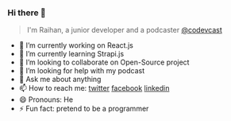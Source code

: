 ### Hi there 👋
> I'm Raihan, a junior developer and a podcaster [@codevcast](https://codevcast.com)

- 🔭 I’m currently working on React.js
- 🌱 I’m currently learning Strapi.js
- 👯 I’m looking to collaborate on Open-Source project
- 🤔 I’m looking for help with my podcast
- 💬 Ask me about anything
- 📫 How to reach me: [twitter](https://twitter.com/rayhan_nj) [facebook](https://facebook.com/raihannismara) [linkedin](https://linkedin.com/in/raihannismara)
- 😄 Pronouns: He
- ⚡ Fun fact: pretend to be a programmer
